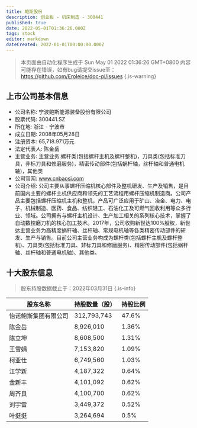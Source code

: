 ```yaml
---
title: 鲍斯股份
description: 创业板 - 机床制造 - 300441
published: true
date: 2022-05-01T01:36:26.000Z
tags: stock
editor: markdown
dateCreated: 2022-01-01T00:00:00.000Z
---
```


> 本页面由自动化程序生成于 Sun May 01 2022 01:36:26 GMT+0800
> 内容可能存在错误，如有bug请提交issue至：https://github.com/Eroleice/doc-pi/issues
{.is-warning}

## 上市公司基本信息
- 公司名称: 宁波鲍斯能源装备股份有限公司
- 股票代码: 300441.SZ
- 所在地: 浙江 - 宁波市
- 成立日期: 2008年05月28日
- 注册资本: 65,718.971万元
- 法定代表人: 陈金岳
- 主营业务: 主营业务:螺杆类(包括螺杆主机及螺杆整机)，刀具类(包括标准刀具，非标刀具和修磨服务)，精密传动部件(包括蜗杆轴，丝杆轴和普通电机轴)，其他类
- 公司官网: www.cnbaosi.com
- 公司介绍: 公司主要从事螺杆压缩机核心部件及整机研发、生产及销售，是目前国内主要的螺杆主机供应商和领先的工艺流程用螺杆压缩机制造商。公司产品主要包括螺杆压缩机主机和整机，产品可广泛应用于矿山、冶金、电力、电子、机械制造、医药、食品、纺织轻工、石油化工及可燃气回收利用等众多行业、领域。公司拥有与螺杆主机设计、生产加工相关的系列核心技术，掌握了自动数控磨刀机的核心加工技术。2017年，公司收购新世达100%股权，新世达主营业务为高精度蜗杆轴、丝杆轴、常规电机轴等各类精密传动部件的研发、生产与销售。目前公司主营业务构成为螺杆类(包括螺杆主机及螺杆整机)、刀具类(包括标准刀具、非标刀具和修磨服务)、精密传动部件(包括蜗杆轴、丝杆轴和普通电机轴)、其他类。


## 十大股东信息
> 股东持股数据截止于：2022年03月31日
{.is-info}

| 股东名称 | 持股数量（股） | 持股比例 |
| --- | --- | --- |
| 怡诺鲍斯集团有限公司 | 312,793,743 | 47.6% |
| 陈金岳 | 8,926,010 | 1.36% |
| 陈立坤 | 8,608,500 | 1.31% |
| 王雪娟 | 7,153,820 | 1.09% |
| 柯亚仕 | 6,749,560 | 1.03% |
| 江学新 | 4,187,322 | 0.64% |
| 金新丰 | 4,101,092 | 0.62% |
| 周齐良 | 4,100,700 | 0.62% |
| 刘宇雷 | 3,449,372 | 0.52% |
| 叶挺挺 | 3,264,694 | 0.5% |




